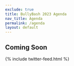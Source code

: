 ```yaml
---
exclude: true
title: BullyBash 2023 Agenda
nav_title: Agenda
permalink: /agenda
layout: default
---
```

## Coming Soon
{% include twitter-feed.html %}
